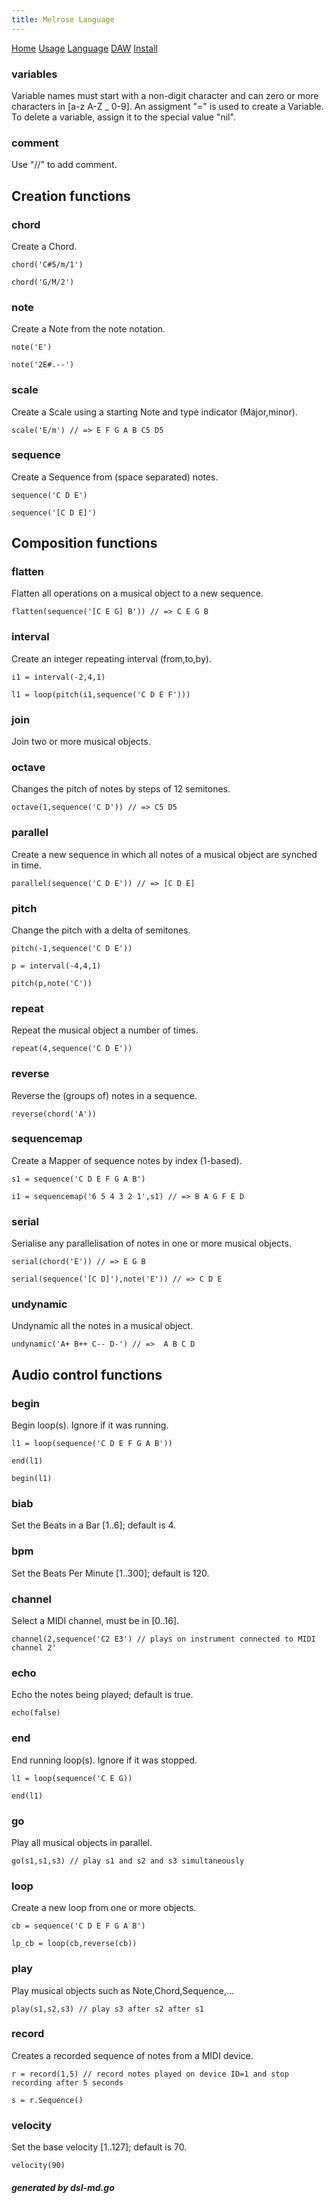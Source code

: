 ```yaml
---
title: Melrose Language
---
```


[Home](index.html)
[Usage](cli.html)
[Language](dsl.html)
[DAW](daw.html)
[Install](install.html)

### variables

Variable names must start with a non-digit character and can zero or more characters in [a-z A-Z _ 0-9].
An assigment "=" is used to create a Variable.
To delete a variable, assign it to the special value "nil".

### comment

Use "//" to add comment.

## Creation functions

### chord<a name="chord"></a>
Create a Chord.

	chord('C#5/m/1')

	chord('G/M/2')

### note<a name="note"></a>
Create a Note from the note notation.

	note('E')

	note('2E#.--')

### scale<a name="scale"></a>
Create a Scale using a starting Note and type indicator (Major,minor).

	scale('E/m') // => E F G A B C5 D5

### sequence<a name="sequence"></a>
Create a Sequence from (space separated) notes.

	sequence('C D E')

	sequence('[C D E]')


## Composition functions

### flatten<a name="flatten"></a>
Flatten all operations on a musical object to a new sequence.

	flatten(sequence('[C E G] B')) // => C E G B

### interval<a name="interval"></a>
Create an integer repeating interval (from,to,by).

	i1 = interval(-2,4,1)

	l1 = loop(pitch(i1,sequence('C D E F')))

### join<a name="join"></a>
Join two or more musical objects.

	

### octave<a name="octave"></a>
Changes the pitch of notes by steps of 12 semitones.

	octave(1,sequence('C D')) // => C5 D5

### parallel<a name="parallel"></a>
Create a new sequence in which all notes of a musical object are synched in time.

	parallel(sequence('C D E')) // => [C D E]

### pitch<a name="pitch"></a>
Change the pitch with a delta of semitones.

	pitch(-1,sequence('C D E'))

	p = interval(-4,4,1)

	pitch(p,note('C'))

### repeat<a name="repeat"></a>
Repeat the musical object a number of times.

	repeat(4,sequence('C D E'))

### reverse<a name="reverse"></a>
Reverse the (groups of) notes in a sequence.

	reverse(chord('A'))

### sequencemap<a name="sequencemap"></a>
Create a Mapper of sequence notes by index (1-based).

	s1 = sequence('C D E F G A B')

	i1 = sequencemap('6 5 4 3 2 1',s1) // => B A G F E D

### serial<a name="serial"></a>
Serialise any parallelisation of notes in one or more musical objects.

	serial(chord('E')) // => E G B

	serial(sequence('[C D]'),note('E')) // => C D E

### undynamic<a name="undynamic"></a>
Undynamic all the notes in a musical object.

	undynamic('A+ B++ C-- D-') // =>  A B C D


## Audio control functions

### begin<a name="begin"></a>
Begin loop(s). Ignore if it was running.

	l1 = loop(sequence('C D E F G A B'))

	end(l1)

	begin(l1)

### biab<a name="biab"></a>
Set the Beats in a Bar [1..6]; default is 4.

	

### bpm<a name="bpm"></a>
Set the Beats Per Minute [1..300]; default is 120.

	

### channel<a name="channel"></a>
Select a MIDI channel, must be in [0..16].

	channel(2,sequence('C2 E3') // plays on instrument connected to MIDI channel 2'

### echo<a name="echo"></a>
Echo the notes being played; default is true.

	echo(false)

### end<a name="end"></a>
End running loop(s). Ignore if it was stopped.

	l1 = loop(sequence('C E G))

	end(l1)

### go<a name="go"></a>
Play all musical objects in parallel.

	go(s1,s1,s3) // play s1 and s2 and s3 simultaneously

### loop<a name="loop"></a>
Create a new loop from one or more objects.

	cb = sequence('C D E F G A B')

	lp_cb = loop(cb,reverse(cb))

### play<a name="play"></a>
Play musical objects such as Note,Chord,Sequence,...

	play(s1,s2,s3) // play s3 after s2 after s1

### record<a name="record"></a>
Creates a recorded sequence of notes from a MIDI device.

	r = record(1,5) // record notes played on device ID=1 and stop recording after 5 seconds

	s = r.Sequence()

### velocity<a name="velocity"></a>
Set the base velocity [1..127]; default is 70.

	velocity(90)


##### generated by dsl-md.go
